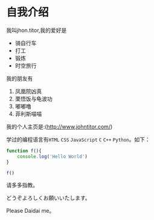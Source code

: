 # 自我介绍
我叫jhon.titor,我的爱好是
* 骑自行车
* 打工
* 锻炼
* 时空旅行
  
我的朋友有
1. 凤凰院凶真
2. 栗悟饭与龟波功
3. 嘟嘟噜
4. 菲利斯喵喵


我的个人主页是:(http://www.johntitor.com/)

学过的编程语言有`HTML` `CSS` `JavaScript` `C` `C++` `Python`。如下：

```Javascript
function f(){
    console.log('Hello World')
}

f()
```

请多多指教。

どうぞよろしくお願いいたします。

Please Daidai me。